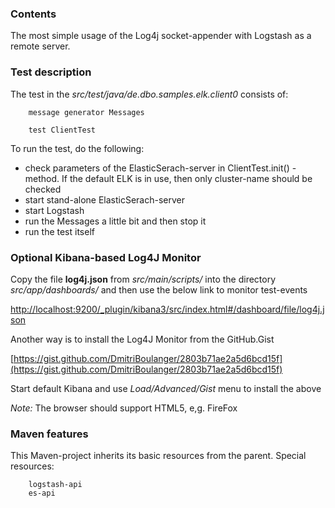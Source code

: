 
### Contents
The most simple usage of the Log4j socket-appender with Logstash as a remote server.

### Test description
The test in the *src/test/java/de.dbo.samples.elk.client0* consists of:

		message generator Messages

		test ClientTest

To run the test, do the following:

- check parameters of the ElasticSerach-server in ClientTest.init() - method. If the default ELK is in use,
  then only cluster-name should be checked
- start stand-alone ElasticSerach-server
- start Logstash
- run the Messages a little bit and then stop it
- run the test itself

### Optional Kibana-based Log4J Monitor

Copy the file **log4j.json** from *src/main/scripts/* into 
the directory *<Kibana-HOME>src/app/dashboards/* and then use the below link to monitor test-events

[http://localhost:9200/_plugin/kibana3/src/index.html#/dashboard/file/log4j.json](http://localhost:9200/_plugin/kibana3/src/index.html#/dashboard/file/log4j.json)

Another way is to install the Log4J Monitor from the GitHub.Gist

[https://gist.github.com/DmitriBoulanger/2803b71ae2a5d6bcd15f](https://gist.github.com/DmitriBoulanger/2803b71ae2a5d6bcd15f)

Start default Kibana and use *Load/Advanced/Gist* menu to install the above

*Note:* The browser should support HTML5, e,g. FireFox

### Maven features
This Maven-project inherits its basic resources from the parent. Special resources:

		logstash-api
		es-api 
